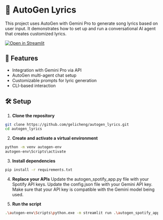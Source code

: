 # 🎵 AutoGen Lyrics

This project uses AutoGen with Gemini Pro to generate song lyrics based on user input. It demonstrates how to set up and run a conversational AI agent that creates customized lyrics.

[![Open in Streamlit](https://static.streamlit.io/badges/streamlit_badge_black_white.svg)](https://chatbot-template.streamlit.app/)

## 🚀 Features

- Integration with Gemini Pro via API
- AutoGen multi-agent chat setup
- Customizable prompts for lyric generation
- CLI-based interaction

## 🛠️ Setup

1. **Clone the repository**

```bash
git clone https://github.com/gelicheng/autogen_lyrics.git
cd autogen_lyrics
```

2. **Create and activate a virtual environment**

```bash
python -m venv autogen-env
autogen-env\Scripts\activate
```

3. **Install dependencies**

```bash
pip install -r requirements.txt
```

4. **Replace your APIs**
   Update the autogen_spotify_app.py file with your Spotify API keys.
   Update the config.json file with your Gemini API key. Make sure that your API key is compatible with the Gemini model being used.

5. **Run the script**

```bash
.\autogen-env\Scripts\python.exe -m streamlit run .\autogen_spotify_app.py
```
